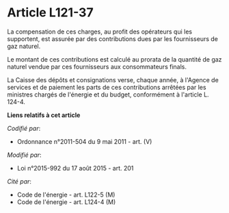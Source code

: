 # Article L121-37

La compensation de ces charges, au profit des opérateurs qui les supportent, est assurée par des contributions dues par les
fournisseurs de gaz naturel. 

Le montant de ces contributions est calculé au prorata de la quantité de gaz naturel vendue par ces fournisseurs aux
consommateurs finals. 

La Caisse des dépôts et consignations verse, chaque année, à l'Agence de services et de paiement les parts de ces
contributions arrêtées par les ministres chargés de l'énergie et du budget, conformément à l'article L. 124-4.

**Liens relatifs à cet article**

_Codifié par_:

  - Ordonnance n°2011-504 du 9 mai 2011 - art. (V)

_Modifié par_:

  - Loi n°2015-992 du 17 août 2015 - art. 201

_Cité par_:

  - Code de l'énergie - art. L122-5 (M)
  - Code de l'énergie - art. L124-4 (M)
